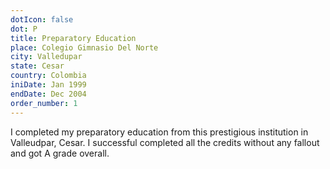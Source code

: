```yaml
---
dotIcon: false
dot: P
title: Preparatory Education
place: Colegio Gimnasio Del Norte
city: Valledupar
state: Cesar
country: Colombia
iniDate: Jan 1999
endDate: Dec 2004
order_number: 1
---
```


I completed my preparatory education from this prestigious institution in Valleudpar, Cesar. I successful completed all the credits without any fallout and got A grade overall.